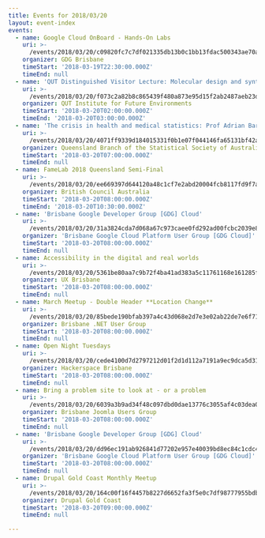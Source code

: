 ```yaml
---
title: Events for 2018/03/20
layout: event-index
events:
  - name: Google Cloud OnBoard - Hands-On Labs
    uri: >-
      /events/2018/03/20/c09820fc7c7df021335db13b0c1bb13fdac500343ae70acc9cf62ed31e87c86a
    organizer: GDG Brisbane
    timeStart: '2018-03-19T22:30:00.000Z'
    timeEnd: null
  - name: 'QUT Distinguished Visitor Lecture: Molecular design and synthesis'
    uri: >-
      /events/2018/03/20/f073c2a82b8c865439f480a873e95d15f2ab2487aeb23d410e681f813264be28
    organizer: QUT Institute for Future Environments
    timeStart: '2018-03-20T02:00:00.000Z'
    timeEnd: '2018-03-20T03:00:00.000Z'
  - name: 'The crisis in health and medical statistics: Prof Adrian Barnett, QUT'
    uri: >-
      /events/2018/03/20/4071ff9339d184015331f0b1e07f044146fa65131bf42a63a3d08a45a146c407
    organizer: Queensland Branch of the Statistical Society of Australia
    timeStart: '2018-03-20T07:00:00.000Z'
    timeEnd: null
  - name: FameLab 2018 Queensland Semi-Final
    uri: >-
      /events/2018/03/20/ee669397d644120a48c1cf7e2abd20004fcb8117fd9f7aede3080a0f6a93ed0c
    organizer: British Council Australia
    timeStart: '2018-03-20T08:00:00.000Z'
    timeEnd: '2018-03-20T10:30:00.000Z'
  - name: 'Brisbane Google Developer Group [GDG] Cloud'
    uri: >-
      /events/2018/03/20/31a3824cda7d068a67c973caee0fd292ad00fcbc2039e85f82420209cf5410d6
    organizer: 'Brisbane Google Cloud Platform User Group [GDG Cloud]'
    timeStart: '2018-03-20T08:00:00.000Z'
    timeEnd: null
  - name: Accessibility in the digital and real worlds
    uri: >-
      /events/2018/03/20/5361be80aa7c9b72f4ba41ad383a5c11761168e161285f29eea40885ec340a3b
    organizer: UX Brisbane
    timeStart: '2018-03-20T08:00:00.000Z'
    timeEnd: null
  - name: March Meetup - Double Header **Location Change**
    uri: >-
      /events/2018/03/20/85bede190bfab397a4c43d068e2d7e3e02ab22de7e6f71a645dff2711c00964e
    organizer: Brisbane .NET User Group
    timeStart: '2018-03-20T08:00:00.000Z'
    timeEnd: null
  - name: Open Night Tuesdays
    uri: >-
      /events/2018/03/20/cede4100d7d2797212d01f2d1d112a7191a9ec9dca5d312052d1d4f7ed8b03bc
    organizer: Hackerspace Brisbane
    timeStart: '2018-03-20T08:00:00.000Z'
    timeEnd: null
  - name: Bring a problem site to look at - or a problem
    uri: >-
      /events/2018/03/20/6039a3b9ad34f48c097dbd0dae13776c3055af4c03dea01007f9e930d45d19b6
    organizer: Brisbane Joomla Users Group
    timeStart: '2018-03-20T08:00:00.000Z'
    timeEnd: null
  - name: 'Brisbane Google Developer Group [GDG] Cloud'
    uri: >-
      /events/2018/03/20/dd96ec191ab926841d77202e957e40039bd8ec84c1cdc4b217253d52e26cfeb9
    organizer: 'Brisbane Google Cloud Platform User Group [GDG Cloud]'
    timeStart: '2018-03-20T08:00:00.000Z'
    timeEnd: null
  - name: Drupal Gold Coast Monthly Meetup
    uri: >-
      /events/2018/03/20/164c00f16f4457b8227d6652fa3f5e0c7df98777955bdbb9cd4cfd6699ae7cd0
    organizer: Drupal Gold Coast
    timeStart: '2018-03-20T09:00:00.000Z'
    timeEnd: null

---
```

